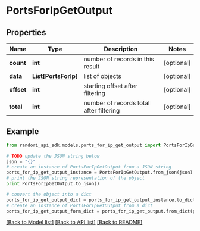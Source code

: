 # PortsForIpGetOutput


## Properties

Name | Type | Description | Notes
------------ | ------------- | ------------- | -------------
**count** | **int** | number of records in this result | [optional] 
**data** | [**List[PortsForIp]**](PortsForIp.md) | list of objects | [optional] 
**offset** | **int** | starting offset after filtering | [optional] 
**total** | **int** | number of records total after filtering | [optional] 

## Example

```python
from randori_api_sdk.models.ports_for_ip_get_output import PortsForIpGetOutput

# TODO update the JSON string below
json = "{}"
# create an instance of PortsForIpGetOutput from a JSON string
ports_for_ip_get_output_instance = PortsForIpGetOutput.from_json(json)
# print the JSON string representation of the object
print PortsForIpGetOutput.to_json()

# convert the object into a dict
ports_for_ip_get_output_dict = ports_for_ip_get_output_instance.to_dict()
# create an instance of PortsForIpGetOutput from a dict
ports_for_ip_get_output_form_dict = ports_for_ip_get_output.from_dict(ports_for_ip_get_output_dict)
```
[[Back to Model list]](../README.md#documentation-for-models) [[Back to API list]](../README.md#documentation-for-api-endpoints) [[Back to README]](../README.md)



